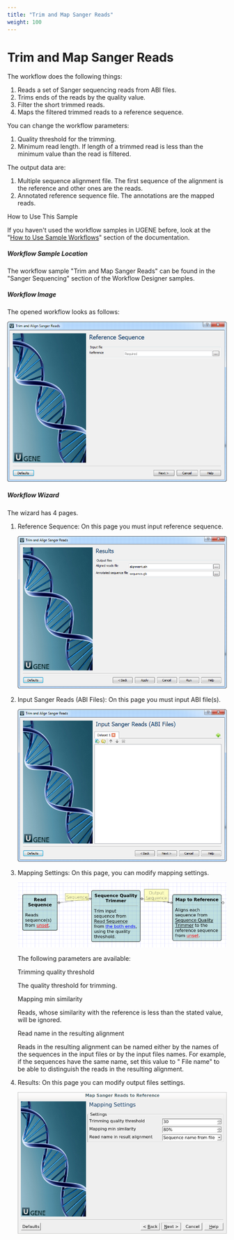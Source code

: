 ```yaml
---
title: "Trim and Map Sanger Reads"
weight: 100
---
```



# Trim and Map Sanger Reads

The workflow does the following things:

1) Reads a set of Sanger sequencing reads from ABI files.
2) Trims ends of the reads by the quality value.
3) Filter the short trimmed reads.
4) Maps the filtered trimmed reads to a reference sequence.

You can change the workflow parameters:

1) Quality threshold for the trimming.
2) Minimum read length. If length of a trimmed read is less than the minimum value than the read is filtered.

The output data are:

1) Multiple sequence alignment file. The first sequence of the alignment is the reference and other ones are the reads.
2) Annotated reference sequence file. The annotations are the mapped reads.

How to Use This Sample

If you haven't used the workflow samples in UGENE before, look at the "[How to Use Sample Workflows](how-to-use-sample-workflows.md)" section of the documentation.

##### Workflow Sample Location

The workflow sample "Trim and Map Sanger Reads" can be found in the "Sanger Sequencing" section of the Workflow Designer samples.

##### Workflow Image

The opened workflow looks as follows:


![](/images/65930523/65930524.png)

##### Workflow Wizard

The wizard has 4 pages.

1.  Reference Sequence: On this page you must input reference sequence.


    ![](/images/65930523/65930526.png)

2.  Input Sanger Reads (ABI Files): On this page you must input ABI file(s).


    ![](/images/65930523/65930528.png)

3.  Mapping Settings: On this page, you can modify mapping settings.


    ![](/images/65930523/66814012.png)

    The following parameters are available:

    Trimming quality threshold

    The quality threshold for trimming.

    Mapping min similarity

    Reads, whose similarity with the reference is less than the stated value, will be ignored.

    Read name in the resulting alignment

    Reads in the resulting alignment can be named either by the names of the sequences in the input files or by the input files names. For example, if the sequences have the same name, set this value to &quot; File name&quot; to be able to distinguish the reads in the resulting alignment.

4.  Results: On this page you can modify output files settings.


    ![](/images/65930523/66814014.png)
